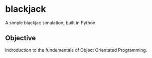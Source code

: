 # blackjack
A simple blackjac simulation, built in Python.  
## Objective
Indroduction to the fundementals of Object Orientated Programming. 
